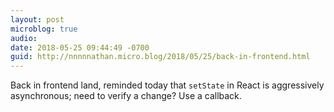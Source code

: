 ```yaml
---
layout: post
microblog: true
audio: 
date: 2018-05-25 09:44:49 -0700
guid: http://nnnnnathan.micro.blog/2018/05/25/back-in-frontend.html
---
```

Back in frontend land, reminded today that `setState` in React is aggressively asynchronous; need to verify a change? Use a callback.
